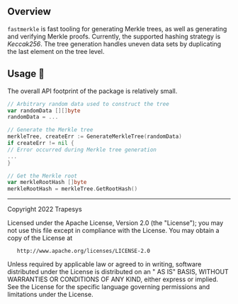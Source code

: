 ## Overview

`fastmerkle` is fast tooling for generating Merkle trees, as well as generating and verifying Merkle proofs. Currently,
the supported hashing strategy is _Keccak256_. The tree generation handles uneven data sets by duplicating the last
element on the tree level.

## Usage 📝

The overall API footprint of the package is relatively small.

```go
// Arbitrary random data used to construct the tree
var randomData [][]byte
randomData = ...

// Generate the Merkle tree
merkleTree, createErr := GenerateMerkleTree(randomData)
if createErr != nil {
// Error occurred during Merkle tree generation
...
}

// Get the Merkle root
var merkleRootHash []byte
merkleRootHash = merkleTree.GetRootHash()
```

---

Copyright 2022 Trapesys

Licensed under the Apache License, Version 2.0 (the "License"); you may not use this file except in compliance with the
License. You may obtain a copy of the License at

       http://www.apache.org/licenses/LICENSE-2.0

Unless required by applicable law or agreed to in writing, software distributed under the License is distributed on an "
AS IS" BASIS, WITHOUT WARRANTIES OR CONDITIONS OF ANY KIND, either express or implied. See the License for the specific
language governing permissions and limitations under the License.
